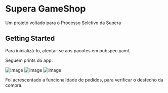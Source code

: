 # Supera GameShop

Um projeto voltado para o Processo Seletivo da Supera

## Getting Started

Para inicializá-lo, atentar-se aos pacotes em pubspec.yaml.

Seguem prints do app:

![image](https://user-images.githubusercontent.com/24722339/117683133-24723600-b18a-11eb-8be0-8bebe403248a.png)
![image](https://user-images.githubusercontent.com/24722339/117683219-39e76000-b18a-11eb-94c3-fb620402e102.png)
![image](https://user-images.githubusercontent.com/24722339/117683274-49ff3f80-b18a-11eb-9720-9fcd261aea82.png)

Foi acrescentado a funcionalidade de pedidos, para verificar o desfecho da compra.

